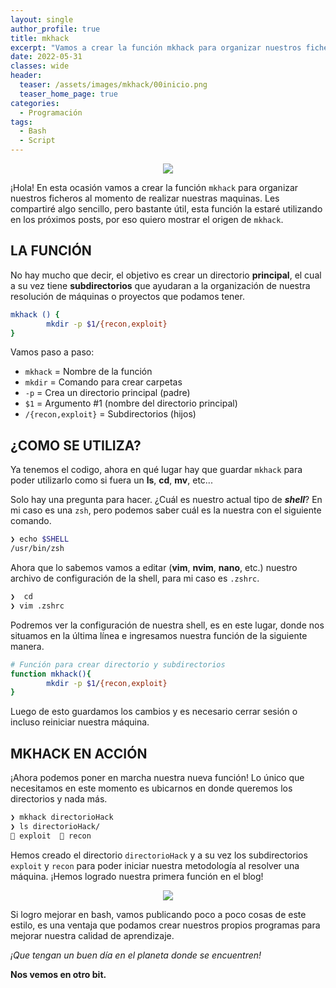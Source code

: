 ```yaml
---
layout: single
author_profile: true
title: mkhack
excerpt: "Vamos a crear la función mkhack para organizar nuestros ficheros. ¡Let's hack!"
date: 2022-05-31
classes: wide
header:
  teaser: /assets/images/mkhack/00inicio.png
  teaser_home_page: true
categories:
  - Programación
tags:
  - Bash
  - Script
---
```


<p align="center">
<img src="/assets/images/mkhack/prueba.png">
</p>

¡Hola!
En esta ocasión vamos a crear la función `mkhack` para organizar nuestros ficheros al momento de realizar nuestras maquinas.
Les compartiré algo sencillo, pero bastante útil, esta función la estaré utilizando en los próximos posts, por eso quiero mostrar el origen de `mkhack`.

## LA FUNCIÓN

No hay mucho que decir, el objetivo es crear un directorio **principal**, el cual a su vez tiene **subdirectorios** que ayudaran a la organización de nuestra resolución de máquinas o proyectos que podamos tener.

```bash
mkhack () {
        mkdir -p $1/{recon,exploit}
}
```
Vamos paso a paso:

* `mkhack` = Nombre de la función
* `mkdir` = Comando para crear carpetas
* `-p` = Crea un directorio principal (padre)
* `$1` = Argumento #1 (nombre del directorio principal)
* `/{recon,exploit}` = Subdirectorios (hijos)

## ¿COMO SE UTILIZA?  

Ya tenemos el codigo, ahora en qué lugar hay que guardar `mkhack` para poder utilizarlo como si fuera un **ls**, **cd**, **mv**, etc...

Solo hay una pregunta para hacer. 
¿Cuál es nuestro actual tipo de **_shell_**?
En mi caso es una `zsh`, pero podemos saber cuál es la nuestra con el siguiente comando.

```bash
❯ echo $SHELL
/usr/bin/zsh
```

Ahora que lo sabemos vamos a editar (**vim**, **nvim**, **nano**, etc.) nuestro archivo de configuración de la shell, para mi caso es `.zshrc`.

```bash
❯  cd
❯ vim .zshrc
```

Podremos ver la configuración de nuestra shell, es en este lugar, donde nos situamos en la última línea e ingresamos nuestra función de la siguiente manera.

```bash
# Función para crear directorio y subdirectorios
function mkhack(){
        mkdir -p $1/{recon,exploit}
}
```

Luego de esto guardamos los cambios y es necesario cerrar sesión o incluso reiniciar nuestra máquina.

## MKHACK EN ACCIÓN

¡Ahora podemos poner en marcha nuestra nueva función!
Lo único que necesitamos en este momento es ubicarnos en donde queremos los directorios y nada más.

```bash
❯ mkhack directorioHack
❯ ls directorioHack/
 exploit   recon
```

Hemos creado el directorio `directorioHack` y a su vez los subdirectorios `exploit` y `recon` para poder iniciar nuestra metodología al resolver una máquina.
¡Hemos logrado nuestra primera función en el blog!

<p align="center">
<img src="/assets/images/mkhack/01final.png">
</p>

Si logro mejorar en bash, vamos publicando poco a poco cosas de este estilo, es una ventaja que podamos crear nuestros propios programas para mejorar nuestra calidad de aprendizaje.

_¡Que tengan un buen día en el planeta donde se encuentren!_

**Nos vemos en otro bit.**

